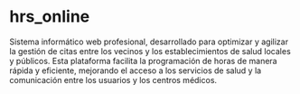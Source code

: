 # hrs_online
Sistema informático web profesional, desarrollado para optimizar y agilizar la gestión de citas entre los vecinos y los establecimientos de salud locales y públicos. Esta plataforma facilita la programación de horas de manera rápida y eficiente, mejorando el acceso a los servicios de salud y la comunicación entre los usuarios y los centros médicos.

